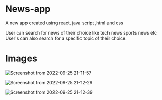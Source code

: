# News-app
A new app created using react, java script ,html and css

   User can search for news of their choice like tech news sports news etc
   User's can also search for a specific topic of their choice.
   
# Images
   ![Screenshot from 2022-09-25 21-11-57](https://user-images.githubusercontent.com/93082071/192153717-97c9dabf-ce55-4b84-b11c-157347fc179b.png)

   ![Screenshot from 2022-09-25 21-12-29](https://user-images.githubusercontent.com/93082071/192153734-e8134dd0-6489-4b43-a2c1-ad7ee2d3ffa9.png)

   ![Screenshot from 2022-09-25 21-12-39](https://user-images.githubusercontent.com/93082071/192153758-32309624-0927-47a8-a929-1a881d829d88.png)

   
